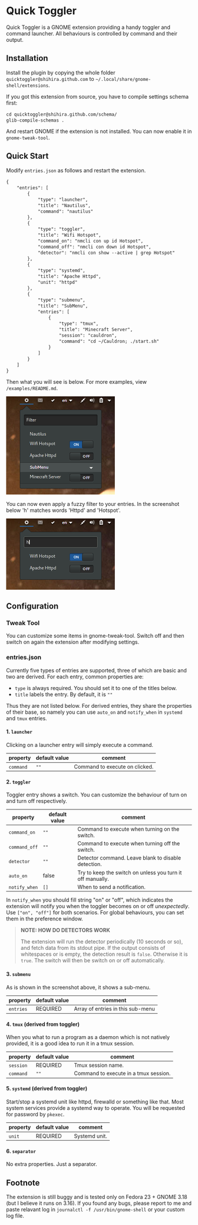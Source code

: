 # Quick Toggler

Quick Toggler is a GNOME extension providing a handy toggler and command
launcher. All behaviours is controlled by command and their output.

## Installation

Install the plugin by copying the whole folder `quicktoggler@shihira.github.com`
to `~/.local/share/gnome-shell/extensions`.

If you got this extension from source, you have to compile settings schema
first:

```
cd quicktoggler@shihira.github.com/schema/
glib-compile-schemas .
```

And restart GNOME if the extension is not installed. You can now enable it in
`gnome-tweak-tool`.

## Quick Start

Modify `entries.json` as follows and restart the extension.

```
{
    "entries": [
        {
            "type": "launcher",
            "title": "Nautilus",
            "command": "nautilus"
        },
        {
            "type": "toggler",
            "title": "Wifi Hotspot",
            "command_on": "nmcli con up id Hotspot",
            "command_off": "nmcli con down id Hotspot",
            "detector": "nmcli con show --active | grep Hotspot"
        },
        {
            "type": "systemd",
            "title": "Apache Httpd",
            "unit": "httpd"
        },
        {
            "type": "submenu",
            "title": "SubMenu",
            "entries": [
                {
                    "type": "tmux",
                    "title": "Minecraft Server",
                    "session": "cauldron",
                    "command": "cd ~/Cauldron; ./start.sh"
                }
            ]
        }
    ]
}
```

Then what you will see is below. For more examples, view
`/examples/README.md`.

![screenshot-1](https://raw.githubusercontent.com/Shihira/gnome-extension-quicktoggler/master/examples/screenshot-1.png)

You can now even apply a fuzzy filter to your entries. In the screenshot below
'h' matches words 'Httpd' and 'Hotspot'.

![screenshot-2](https://raw.githubusercontent.com/Shihira/gnome-extension-quicktoggler/master/examples/screenshot-2.png)

## Configuration

### Tweak Tool

You can customize some items in gnome-tweak-tool. Switch off and then switch on
again the extension after modifying settings.

### entries.json

Currently five types of entries are supported, three of which are basic and two
are derived. For each entry, common properties are:

- `type` is always required. You should set it to one of the titles below.
- `title` labels the entry. By default, it is `""`

Thus they are not listed below. For derived entries, they share the properties
of their base, so namely you can use `auto_on` and `notify_when` in `systemd`
and `tmux` entries.

#### 1. `launcher`

Clicking on a launcher entry will simply execute a command. 

| property | default value | comment |
|----------|---------------|---------|
| `command` | `""` | Command to execute on clicked. |

#### 2. `toggler`

Toggler entry shows a switch. You can customize the behaviour of turn on and
turn off respectively.

| property | default value | comment |
|----------|---------------|---------|
| `command_on` | `""` | Command to execute when turning on the switch. |
| `command_off` | `""` | Command to execute when turning off the switch. |
| `detector` | `""` | Detector command. Leave blank to disable detection. |
| `auto_on` | false | Try to keep the switch on unless you turn it off manually. |
| `notify_when` | `[]` | When to send a notification. |

In `notify_when` you should fill string "on" or "off", which indicates the
extension will notify you when the toggler becomes on or off _unexpectedly_. Use
`["on", "off"]` for both scenarios. For global behaviours, you can set them
in the preference window.

> __NOTE: HOW DO DETECTORS WORK__
>
> The extension will run the detector periodically (10 seconds or so), and fetch
> data from its stdout pipe. If the output consists of whitespaces or is empty,
> the detection result is `false`. Otherwise it is `true`. The switch will then
> be switch on or off automatically.

#### 3. `submenu`

As is shown in the screenshot above, it shows a sub-menu.

| property | default value | comment |
|----------|---------------|---------|
| `entries` | REQUIRED | Array of entries in this sub-menu |

#### 4. `tmux` (derived from toggler)

When you what to run a program as a daemon which is not natively provided, it is
a good idea to run it in a tmux session.

| property | default value | comment |
|----------|---------------|---------|
| `session` | REQUIRED | Tmux session name. |
| `command` | `""` | Command to execute in a tmux session. |

#### 5. `systemd` (derived from toggler)

Start/stop a systemd unit like httpd, firewalld or something like that. Most
system services provide a systemd way to operate. You will be requested for
password by `pkexec`.

| property | default value | comment |
|----------|---------------|---------|
| `unit` | REQUIRED | Systemd unit. |

#### 6. `separator`

No extra properties. Just a separator.

## Footnote

The extension is still buggy and is tested only on Fedora 23 + GNOME 3.18 (but I
believe it runs on 3.16). If you found any bugs, please report to me and paste
relavant log in `journalctl -f /usr/bin/gnome-shell` or your custom log file.

